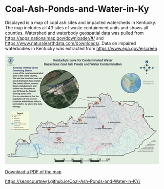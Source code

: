 # Coal-Ash-Ponds-and-Water-in-Ky

Displayed is a map of coal ash sites and impacted watersheds in Kentucky.
The map includes all 43 sites of waste containment units and shows all counties. Watershed and waterbody geospatial data was pulled from https://apps.nationalmap.gov/downloader/#/ and https://www.naturalearthdata.com/downloads/.  Data on impaired waterbodies in Kentucky was extracted from https://www.epa.gov/ejscreen.

![Display image of Coal Ash Ponds in KY](Coal-Ash-Ponds-and-Water-in-KY.jpg)

[Download a PDF of the map](Coal-Ash-Ponds-and-Water-in-KY.pdf)

https://seancourtney1.github.io/Coal-Ash-Ponds-and-Water-in-KY/
